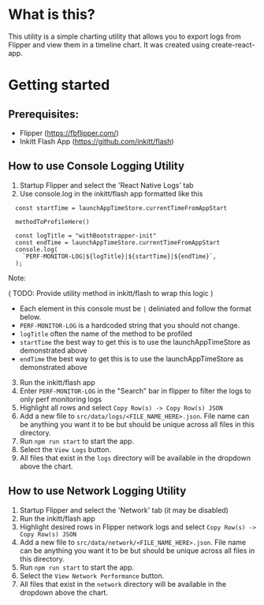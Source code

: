 # What is this?

This utility is a simple charting utility that allows you to export logs from Flipper and view them in a timeline chart.
It was created using create-react-app.

# Getting started

## Prerequisites:

- Flipper (https://fbflipper.com/)
- Inkitt Flash App (https://github.com/inkitt/flash)

## How to use Console Logging Utility

1. Startup Flipper and select the 'React Native Logs' tab
2. Use console.log in the inkitt/flash app formatted like this

```
  const startTime = launchAppTimeStore.currentTimeFromAppStart

  methodToProfileHere()

  const logTitle = "withBootstrapper-init"
  const endTime = launchAppTimeStore.currentTimeFromAppStart
  console.log(
    `PERF-MONITOR-LOG|${logTitle}|${startTime}|${endTime}`,
  );
```

Note:

( TODO: Provide utility method in inkitt/flash to wrap this logic )

- Each element in this console must be `|` deliniated and follow the format below.
- `PERF-MONITOR-LOG` is a hardcoded string that you should not change.
- `logTitle` often the name of the method to be profiled
- `startTime` the best way to get this is to use the launchAppTimeStore as demonstrated above
- `endTime` the best way to get this is to use the launchAppTimeStore as demonstrated above

3. Run the inkitt/flash app
4. Enter `PERF-MONITOR-LOG` in the "Search" bar in flipper to filter the logs to only perf monitoring logs
5. Highlight all rows and select `Copy Row(s) -> Copy Row(s) JSON`
6. Add a new file to `src/data/logs/<FILE_NAME_HERE>.json`. File name can be anything you want it to be but should be unique across all files in this directory.
7. Run `npm run start` to start the app.
8. Select the `View Logs` button.
9. All files that exist in the `logs` directory will be available in the dropdown above the chart.

## How to use Network Logging Utility

1. Startup Flipper and select the 'Network' tab (it may be disabled)
2. Run the inkitt/flash app
3. Highlight desired rows in Flipper network logs and select `Copy Row(s) -> Copy Row(s) JSON`
4. Add a new file to `src/data/network/<FILE_NAME_HERE>.json`. File name can be anything you want it to be but should be unique across all files in this directory.
5. Run `npm run start` to start the app.
6. Select the `View Network Performance` button.
7. All files that exist in the `network` directory will be available in the dropdown above the chart.
